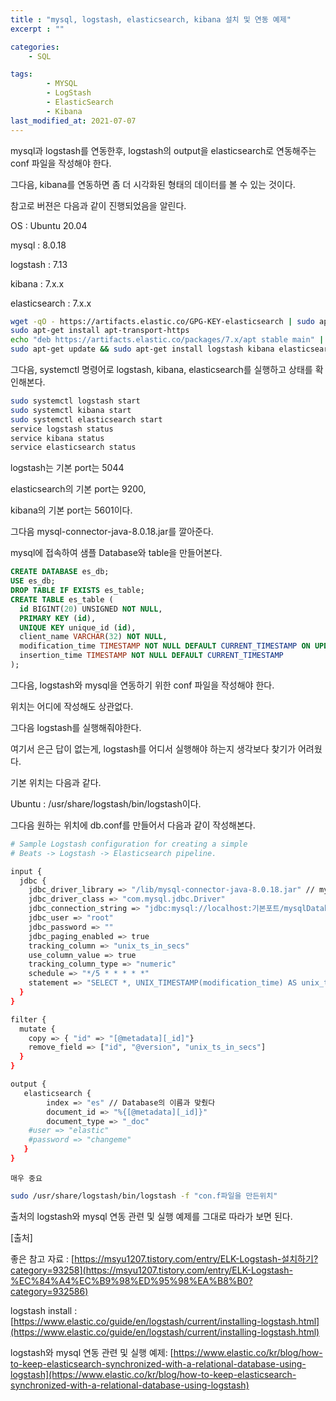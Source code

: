 ```yaml
---
title : "mysql, logstash, elasticsearch, kibana 설치 및 연동 예제"
excerpt : ""

categories:
    - SQL

tags:
        - MYSQL
        - LogStash
        - ElasticSearch
        - Kibana
last_modified_at: 2021-07-07
---
```


mysql과 logstash를 연동한후, logstash의 output을 elasticsearch로 연동해주는 conf 파일을 작성해야 한다.

그다음, kibana를 연동하면 좀 더 시각화된 형태의 데이터를 볼 수 있는 것이다.

참고로 버젼은 다음과 같이 진행되었음을 알린다.

OS : Ubuntu 20.04

mysql : 8.0.18

logstash : 7.13

kibana : 7.x.x

elasticsearch : 7.x.x

```bash
wget -qO - https://artifacts.elastic.co/GPG-KEY-elasticsearch | sudo apt-key add -
sudo apt-get install apt-transport-https
echo "deb https://artifacts.elastic.co/packages/7.x/apt stable main" | sudo tee -a /etc/apt/sources.list.d/elastic-7.x.list
sudo apt-get update && sudo apt-get install logstash kibana elasticsearch
```

그다음, systemctl 명령어로 logstash, kibana, elasticsearch를 실행하고 상태를 확인해본다.

```bash
sudo systemctl logstash start
sudo systemctl kibana start
sudo systemctl elasticsearch start
service logstash status
service kibana status
service elasticsearch status
```

logstash는 기본 port는 5044

elasticsearch의 기본 port는 9200, 

kibana의 기본 port는 5601이다.

그다음 mysql-connector-java-8.0.18.jar를 깔아준다.

mysql에 접속하여 샘플 Database와 table을 만들어본다.

```sql
CREATE DATABASE es_db;
USE es_db;
DROP TABLE IF EXISTS es_table;
CREATE TABLE es_table (
  id BIGINT(20) UNSIGNED NOT NULL,
  PRIMARY KEY (id),
  UNIQUE KEY unique_id (id),
  client_name VARCHAR(32) NOT NULL,
  modification_time TIMESTAMP NOT NULL DEFAULT CURRENT_TIMESTAMP ON UPDATE CURRENT_TIMESTAMP,
  insertion_time TIMESTAMP NOT NULL DEFAULT CURRENT_TIMESTAMP
);
```

그다음, logstash와 mysql을 연동하기 위한 conf 파일을 작성해야 한다.

위치는 어디에 작성해도 상관없다.

그다음 logstash를 실행해줘야한다.

여기서 은근 답이 없는게, logstash를 어디서 실행해야 하는지 생각보다 찾기가 어려웠다.

기본 위치는 다음과 같다.

Ubuntu : /usr/share/logstash/bin/logstash이다.

 

그다음 원하는 위치에 db.conf를 만들어서 다음과 같이 작성해본다.

```bash
# Sample Logstash configuration for creating a simple
# Beats -> Logstash -> Elasticsearch pipeline.

input {
  jdbc {
	jdbc_driver_library => "/lib/mysql-connector-java-8.0.18.jar" // mysql-connector-java가 위치한곳
	jdbc_driver_class => "com.mysql.jdbc.Driver"
	jdbc_connection_string => "jdbc:mysql://localhost:기본포트/mysqlDatabase이름?serverTimezone=UTC"
	jdbc_user => "root"
	jdbc_password => ""
	jdbc_paging_enabled => true
	tracking_column => "unix_ts_in_secs"
	use_column_value => true
	tracking_column_type => "numeric"
	schedule => "*/5 * * * * *"
	statement => "SELECT *, UNIX_TIMESTAMP(modification_time) AS unix_ts_in_secs FROM es_table WHERE (UNIX_TIMESTAMP(modification_time) > :sql_last_value AND modification_time < NOW()) ORDER BY modification_time ASC"		
  }
}

filter {
  mutate {
    copy => { "id" => "[@metadata][_id]"}
    remove_field => ["id", "@version", "unix_ts_in_secs"]
  }
}

output {
   elasticsearch {
    	index => "es" // Database의 이름과 맞췄다
    	document_id => "%{[@metadata][_id]}"
    	document_type => "_doc"
    #user => "elastic"
    #password => "changeme"
   }
}
```

`매우 중요`

```bash
sudo /usr/share/logstash/bin/logstash -f "con.f파일을 만든위치"
```

출처의 logstash와 mysql 연동 관련 및 실행 예제를 그대로 따라가 보면 된다.

[출처]

좋은 참고 자료 : [https://msyu1207.tistory.com/entry/ELK-Logstash-설치하기?category=93258](https://msyu1207.tistory.com/entry/ELK-Logstash-%EC%84%A4%EC%B9%98%ED%95%98%EA%B8%B0?category=932586)

logstash install : [https://www.elastic.co/guide/en/logstash/current/installing-logstash.html](https://www.elastic.co/guide/en/logstash/current/installing-logstash.html)

logstash와 mysql 연동 관련 및 실행 예제: [https://www.elastic.co/kr/blog/how-to-keep-elasticsearch-synchronized-with-a-relational-database-using-logstash](https://www.elastic.co/kr/blog/how-to-keep-elasticsearch-synchronized-with-a-relational-database-using-logstash)